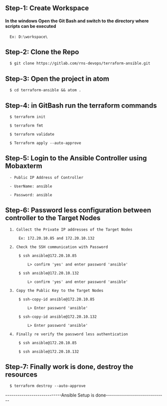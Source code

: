 ## Step-1: Create Workspace

#### In the windows Open the Git Bash and switch to the directory where scripts can be executed

      Ex: D:\workspace\

## Step-2: Clone the Repo

      $ git clone https://gitlab.com/rns-devops/terraform-ansible.git

## Step-3: Open the project in atom

      $ cd terraform-ansible && atom .

## Step-4: in GitBash run the terraform commands

      $ terraform init

      $ terraform fmt

      $ terraform validate

      $ Terraform apply --auto-approve

## Step-5: Login to the Ansible Controller using Mobaxterm

      - Public IP Address of Controller

      - UserName: ansible

      - Password: ansible

## Step-6: Password less configuration between controller to the Target Nodes

      1. Collect the Private IP addresses of the Target Nodes

          Ex: 172.20.10.85 and 172.20.10.132

      2. Check the SSH communication with Password

          $ ssh ansible@172.20.10.85

              L> confirm 'yes' and enter password 'ansible'

          $ ssh ansible@172.20.10.132

              L> confirm 'yes' and enter password 'ansible'

      3. Copy the Public Key to the Target Nodes

          $ ssh-copy-id ansible@172.20.10.85

              L> Enter password 'ansible'

          $ ssh-copy-id ansible@172.20.10.132

              L> Enter password 'ansible'

      4. Finally re verify the password less authentication

          $ ssh ansible@172.20.10.85

          $ ssh ansible@172.20.10.132


## Step-7: Finally work is done, destroy the resources

      $ terraform destroy --auto-approve

----------------------------Ansible Setup is done------------------------------
